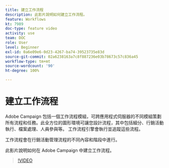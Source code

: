 ```yaml
---
title: 建立工作流程
description: 此影片說明如何建立工作流程。
feature: Workflows
kt: 7989
doc-type: feature video
activity: use
team: DOC
role: User
level: Beginner
exl-id: 0a6e09e6-0d23-4267-ba74-39523735e83d
source-git-commit: 02a6238163a7c8f887236e03b78673c57c836a45
workflow-type: tm+mt
source-wordcount: '90'
ht-degree: 100%

---
```


# 建立工作流程

Adobe Campaign 包括一個工作流程模組，可跨應用程式伺服器的不同模組策劃所有流程和任務。此全方位的圖形環境可讓您設計流程，其中包括細分、行銷活動執行、檔案處理、人員參與等。 工作流程引擎會執行並追蹤這些流程。

工作流程會在行銷活動管理流程的不同內容和階段中進行。

此影片說明如何在 Adobe Campaign 中建立工作流程。

>[!VIDEO](https://video.tv.adobe.com/v/25559?quality=12)
